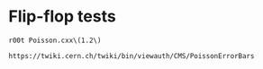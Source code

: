 Flip-flop tests
====

    r00t Poisson.cxx\(1.2\)

    https://twiki.cern.ch/twiki/bin/viewauth/CMS/PoissonErrorBars
    
    

    
    